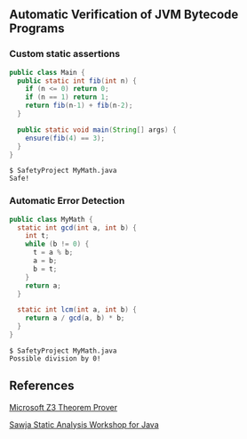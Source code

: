 ## Automatic Verification of JVM Bytecode Programs

### Custom static assertions

```Java
public class Main {
  public static int fib(int n) {
    if (n <= 0) return 0;
    if (n == 1) return 1;
    return fib(n-1) + fib(n-2);
  }

  public static void main(String[] args) {
    ensure(fib(4) == 3);
  }
}
```

```
$ SafetyProject MyMath.java
Safe!
```


### Automatic Error Detection

```Java
public class MyMath {
  static int gcd(int a, int b) {
    int t;
    while (b != 0) {
      t = a % b;
      a = b;
      b = t;
    }
    return a;
  }

  static int lcm(int a, int b) {
    return a / gcd(a, b) * b;
  }
}
```

```
$ SafetyProject MyMath.java
Possible division by 0!
```

## References
[Microsoft Z3 Theorem Prover](https://github.com/Z3Prover/z3)

[Sawja Static Analysis Workshop for Java](http://sawja.inria.fr/)
